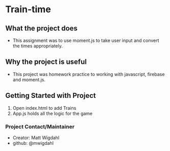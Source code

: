 # Train-time

## What the project does

* This assignment was to use moment.js to take user input and convert the times appropriately.  

## Why the project is useful

* This project was homework practice to working with javascript, firebase and moment.js.

## Getting Started with Project

1. Open index.html to add Trains
1. App.js holds all the logic for the game

### Project Contact/Maintainer

* Creator: Matt Wigdahl 
* github: @mwigdahl